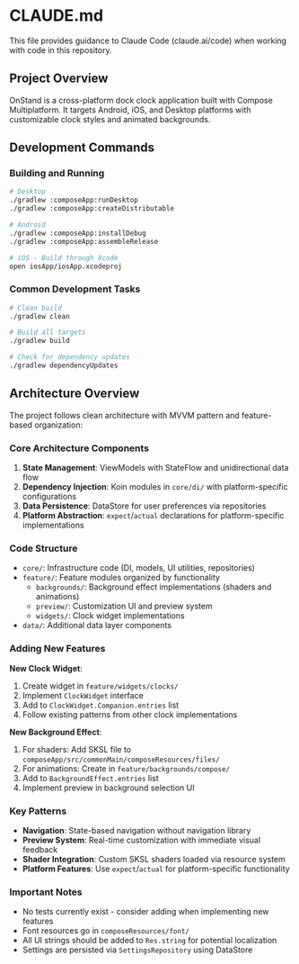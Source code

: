 # CLAUDE.md

This file provides guidance to Claude Code (claude.ai/code) when working with code in this repository.

## Project Overview

OnStand is a cross-platform dock clock application built with Compose Multiplatform. It targets Android, iOS, and Desktop platforms with customizable clock styles and animated backgrounds.

## Development Commands

### Building and Running
```bash
# Desktop
./gradlew :composeApp:runDesktop
./gradlew :composeApp:createDistributable

# Android
./gradlew :composeApp:installDebug
./gradlew :composeApp:assembleRelease

# iOS - Build through Xcode
open iosApp/iosApp.xcodeproj
```

### Common Development Tasks
```bash
# Clean build
./gradlew clean

# Build all targets
./gradlew build

# Check for dependency updates
./gradlew dependencyUpdates
```

## Architecture Overview

The project follows clean architecture with MVVM pattern and feature-based organization:

### Core Architecture Components

1. **State Management**: ViewModels with StateFlow and unidirectional data flow
2. **Dependency Injection**: Koin modules in `core/di/` with platform-specific configurations
3. **Data Persistence**: DataStore for user preferences via repositories
4. **Platform Abstraction**: `expect`/`actual` declarations for platform-specific implementations

### Code Structure

- `core/`: Infrastructure code (DI, models, UI utilities, repositories)
- `feature/`: Feature modules organized by functionality
  - `backgrounds/`: Background effect implementations (shaders and animations)
  - `preview/`: Customization UI and preview system
  - `widgets/`: Clock widget implementations
- `data/`: Additional data layer components

### Adding New Features

**New Clock Widget**:
1. Create widget in `feature/widgets/clocks/`
2. Implement `ClockWidget` interface
3. Add to `ClockWidget.Companion.entries` list
4. Follow existing patterns from other clock implementations

**New Background Effect**:
1. For shaders: Add SKSL file to `composeApp/src/commonMain/composeResources/files/`
2. For animations: Create in `feature/backgrounds/compose/`
3. Add to `BackgroundEffect.entries` list
4. Implement preview in background selection UI

### Key Patterns

- **Navigation**: State-based navigation without navigation library
- **Preview System**: Real-time customization with immediate visual feedback
- **Shader Integration**: Custom SKSL shaders loaded via resource system
- **Platform Features**: Use `expect`/`actual` for platform-specific functionality

### Important Notes

- No tests currently exist - consider adding when implementing new features
- Font resources go in `composeResources/font/`
- All UI strings should be added to `Res.string` for potential localization
- Settings are persisted via `SettingsRepository` using DataStore